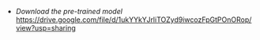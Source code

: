 - _Download the pre-trained model_  
https://drive.google.com/file/d/1ukYYkYJrliTOZyd9iwcozFpGtPOnORop/view?usp=sharing
